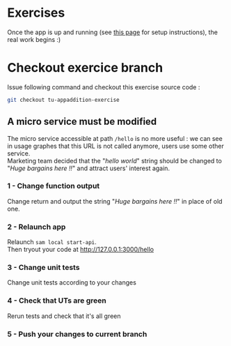 # Exercises

Once the app is up and running (see [this page](https://github.com/bensoille/lambda-tu-exercise/blob/master/README.md) for setup instructions), the real work begins :)

# Checkout exercice branch

Issue following command and checkout this exercise source code :    
```bash
git checkout tu-appaddition-exercise
```

## A micro service must be modified
The micro service accessible at path `/hello` is no more useful : we can see in usage graphes that this URL is not called anymore, users use some other service.    
Marketing team decided that the "*hello world*" string should be changed to "*Huge bargains here !!*" and attract users' interest again.

### 1 - Change function output
Change return and output the string "*Huge bargains here !!*" in place of old one. 

### 2 - Relaunch app
Relaunch `sam local start-api`.    
Then tryout your code at http://127.0.0.1:3000/hello

### 3 - Change unit tests
Change unit tests according to your changes

### 4 - Check that UTs are green
Rerun tests and check that it's all green

### 5 - Push your changes to current branch

